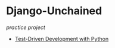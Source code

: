 Django-Unchained
================

_practice project_

* [Test-Driven Development with Python](http://chimera.labs.oreilly.com/books/1234000000754/index.html)

